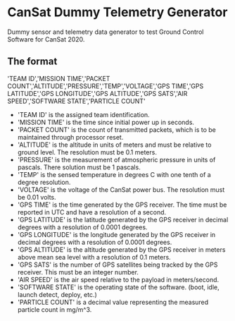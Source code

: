 # CanSat Dummy Telemetry Generator
Dummy sensor and telemetry data generator to test Ground Control Software for CanSat 2020.

## The format

'TEAM ID','MISSION TIME','PACKET COUNT','ALTITUDE','PRESSURE','TEMP','VOLTAGE','GPS TIME','GPS LATITUDE','GPS LONGITUDE','GPS ALTITUDE','GPS SATS','AIR SPEED','SOFTWARE STATE','PARTICLE COUNT'

* 'TEAM ID' is the assigned team identification.
* 'MISSION TIME' is the time since initial power up in seconds.
* 'PACKET COUNT' is the count of transmitted packets, which is to be maintained through processor reset.
* 'ALTITUDE' is the altitude in units of meters and must be relative to ground level. The resolution must be 0.1 meters.
* 'PRESSURE' is the measurement of atmospheric pressure in units of pascals. There solution must be 1 pascals.
* 'TEMP' is the sensed temperature in degrees C with one tenth of a degree resolution.
* 'VOLTAGE' is the voltage of the CanSat power bus. The resolution must be 0.01 volts.
* 'GPS TIME' is the time generated by the GPS receiver. The time must be reported in UTC and have a resolution of a second.
* 'GPS LATITUDE' is the latitude generated by the GPS receiver in decimal degrees with a resolution of 0.0001 degrees.
* 'GPS LONGITUDE' is the longitude generated by the GPS receiver in decimal degrees with a resolution of 0.0001 degrees.
* 'GPS ALTITUDE' is the altitude generated by the GPS receiver in meters above mean sea level with a resolution of 0.1 meters.
* 'GPS SATS' is the number of GPS satellites being tracked by the GPS receiver. This must be an integer number.
* 'AIR SPEED' is the air speed relative to the payload in meters/second.
* 'SOFTWARE STATE' is the operating state of the software. (boot, idle, launch detect, deploy, etc.)
* 'PARTICLE COUNT' is a decimal value representing the measured particle count in mg/m^3.